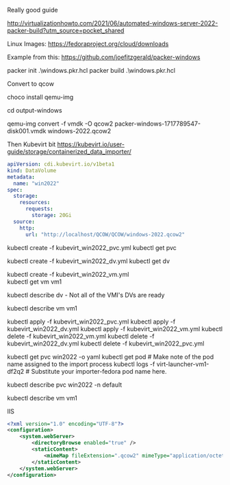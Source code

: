 Really good guide

http://virtualizationhowto.com/2021/06/automated-windows-server-2022-packer-build?utm_source=pocket_shared

Linux Images: https://fedoraproject.org/cloud/downloads


Example from this: https://github.com/joefitzgerald/packer-windows

packer init  .\windows.pkr.hcl
packer build .\windows.pkr.hcl


Convert to qcow

choco install qemu-img

cd output-windows

qemu-img convert -f vmdk -O qcow2  packer-windows-1717789547-disk001.vmdk windows-2022.qcow2


Then Kubevirt bit
https://kubevirt.io/user-guide/storage/containerized_data_importer/


```yaml
apiVersion: cdi.kubevirt.io/v1beta1
kind: DataVolume
metadata:
  name: "win2022"
spec:
  storage:
    resources:
      requests:
        storage: 20Gi
  source:
    http:
      url: "http://localhost/QCOW/QCOW/windows-2022.qcow2"
```

kubectl create -f kubevirt_win2022_pvc.yml
kubectl get pvc

kubectl create -f kubevirt_win2022_dv.yml
kubectl get dv

kubectl create -f kubevirt_win2022_vm.yml  
kubectl get vm vm1


kubectl describe dv - Not all of the VMI's DVs are ready

kubectl describe vm vm1

kubectl apply  -f kubevirt_win2022_pvc.yml
kubectl apply  -f kubevirt_win2022_dv.yml
kubectl apply  -f kubevirt_win2022_vm.yml
kubectl delete -f kubevirt_win2022_vm.yml
kubectl delete -f kubevirt_win2022_dv.yml
kubectl delete -f kubevirt_win2022_pvc.yml



kubectl get pvc win2022 -o yaml
kubectl get pod # Make note of the pod name assigned to the import process
kubectl logs -f virt-launcher-vm1-df2q2   # Substitute your importer-fedora pod name here.

kubectl describe pvc win2022 -n default

 kubectl describe vm vm1

IIS

```xml
<?xml version="1.0" encoding="UTF-8"?>
<configuration>
    <system.webServer>
        <directoryBrowse enabled="true" />
        <staticContent>
            <mimeMap fileExtension=".qcow2" mimeType="application/octet-stream" />
        </staticContent>
    </system.webServer>
</configuration>
```
